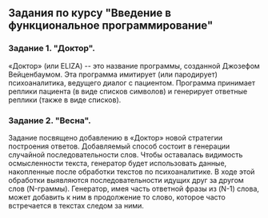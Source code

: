 ## Задания по курсу "Введение в функциональное программирование"

### Задание 1. "Доктор".

«Доктор» (или ELIZA) -- это название программы, созданной Джозефом Вейценбаумом. Эта программа имитирует (или пародирует) психоаналитика, ведущего диалог с пациентом. Программа принимает реплики пациента (в виде списков символов) и генерирует ответные реплики (также в виде списков).

### Задание 2. "Весна".

Задание посвящено добавлению в «Доктор» новой стратегии построения ответов. Добавляемый способ состоит в генерации случайной последовательности слов. Чтобы оставалась видимость осмысленности текста, генератор будет использовать данные, накопленные после обработки текстов по психоаналитике. В ходе этой обработки выявляются последовательности идущих друг за другом слов (N-граммы). Генератор, имея часть ответной фразы из (N-1) слова, может добавить к ним в продолжение то слово, которое часто встречается в текстах следом за ними.


